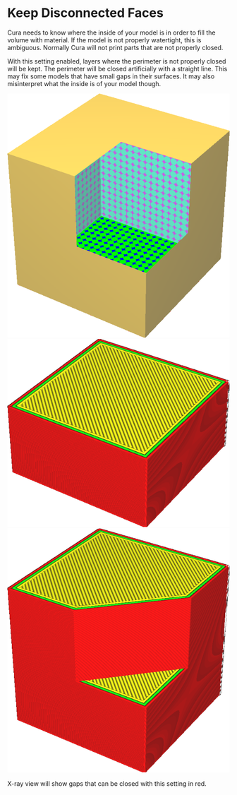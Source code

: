Keep Disconnected Faces
====
Cura needs to know where the inside of your model is in order to fill the volume with material. If the model is not properly watertight, this is ambiguous. Normally Cura will not print parts that are not properly closed.

With this setting enabled, layers where the perimeter is not properly closed will be kept. The perimeter will be closed artificially with a straight line. This may fix some models that have small gaps in their surfaces. It may also misinterpret what the inside is of your model though.

<!--screenshot {
"image_path": "meshfix_keep_open_polygons_shell.png",
"models": [{"script": "cube_missing_corner.py"}],
"camera_position": [85, -55, 75],
"layer": -1
}-->
<!--screenshot {
"image_path": "meshfix_keep_open_polygons_disabled.png",
"models": [{"script": "cube_missing_corner.py"}],
"camera_position": [85, -55, 75],
"settings": {
    "meshfix_keep_open_polygons": false
},
"colours": 64
}-->
<!--screenshot {
"image_path": "meshfix_keep_open_polygons_enabled.png",
"models": [{"script": "cube_missing_corner.py"}],
"camera_position": [85, -55, 75],
"settings": {
    "meshfix_keep_open_polygons": true
},
"colours": 64
}-->
![This cube is missing a corner](../images/meshfix_keep_open_polygons_shell.png)
![Normally the layers that are not closed will not be printed](../images/meshfix_keep_open_polygons_disabled.png)
![With this setting enabled, the shape is closed artificially](../images/meshfix_keep_open_polygons_enabled.png)

X-ray view will show gaps that can be closed with this setting in red.